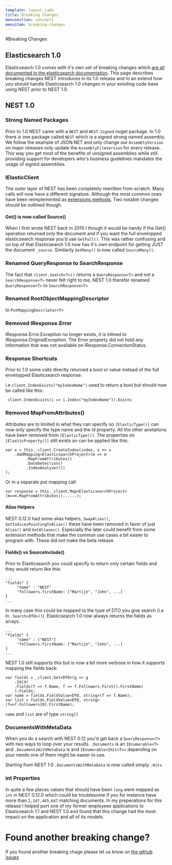```yaml
---
template: layout.jade
title: Breaking Changes
menusection: concepts
menuitem: breaking-changes
---
```


#Breaking Changes

## Elasticsearch 1.0

Elasticsearch 1.0 comes with it's own set of breaking changes which [are all documented in the elasticsearch documentation](http://www.elasticsearch.org/guide/en/elasticsearch/reference/1.x/breaking-changes.html). This page describes breaking changes NEST introduces in its 1.0 release and to an extend how you should handle Elasticsearch 1.0 changes in your exisiting code base using NEST prior to NEST 1.0.

## NEST 1.0

### Strong Named Packages

Prior to 1.0 NEST came with a `NEST` and `NEST.Signed` nuget package. In 1.0 there is one package called `NEST` which is a signed strong named assembly. We follow the example of JSON.NET and only change our `AssemblyVersion` on major releases only update the `AssemblyFileVersion` for every release. This way you get most of the benefits of unsigned assemblies while still providing support for developers who's business guidelines mandates the usage of signed assemblies.


### IElasticClient

The outer layer of NEST has been completely rewritten from scratch. Many calls will now have a different signature. Although the most common ones have been reimplemented as [extensions methods](http://github.com/elasticsearch/elasticsearch-net/tree/master/src/Nest/ConvenienceExtensions). Two notable changes should be outlined though. 

#### Get() is now called Source()
When I first wrote NEST back in 2010 I though it would be handy if the Get() operation returned only the document and if you want the full envelopped elasticsearch response you'd use `GetFull()`. This was rather confusing and on top of that Elasticsearch 1.0 now has it's own endpoint for getting JUST the document `_source`.
Similarily `GetMany()` is now called `SourceMany()`.

### Renamed QueryResponse to SearchResponse

The fact that `client.Search<T>()` returns a `QueryResponse<T>` and not a `SearchResponse<T>` never felt right to me, NEST 1.0 therefor renamed `QueryResponse<T>` to `SearchResponse<T>`

### Renamed RootObjectMappingDescriptor

to `PutMappingDescriptor<T>`

### Removed IResponse.Error

IResponse.Error.Exception no longer exists, it is inlined to IResponse.OriginalException. The Error property did not hold any information that was not available on IResponse.ConnectionStatus.

### Response Shortcuts

Prior to 1.0 some calls directly returned a bool or value instead of the full envelopped Elasticsearch response.

i.e `client.IndexExists("myIndexName")` used to return a bool but should now be called like this:

     client.IndexExists(i => i.Index("myIndexName")).Exists


### Removed MapFromAttributes()

Attributes are to limited in what they can specify so `[ElasticType()]` can now only specify the type name and the id property.
All the other anotations have been removed from `[ElasticType()]`. The properties on `[ElasticProperty()]` still exists an can be applied like this:

    var x = this._client.CreateIndex(index, s => s
        .AddMapping<ElasticsearchProject>(m => m
             .MapFromAttributes()
             .DateDetection()
             .IndexAnalyzer())
    );

Or in a separate put mapping call:

    var response = this._client.Map<ElasticsearchProject>(m=>m.MapFromAttributes()......);

#### Alias Helpers

NEST 0.12.0 had some alias helpers, `SwapAlias()`, `GetIndicesPointingToAlias()` these have been removed in favor of just `Alias()` and `GetAliases()`. Especially the later could benefit from some extension methods that make the common use cases a bit easier to program with. These did not make the beta release.

#### Fields() vs SourceInclude()

Prior to Elasticsearch you could specify to return only certain fields  and they would return like this:

    ...
    "fields" {
         "name" : "NEST"
         "followers.firstName: ["Martijn", "John", ...]
    }
    ...

In many case this could be mapped to the type of DTO you give search (i.e in `.Search<DTO>()`). Elasticsearch 1.0 now always returns the fields as arrays.

    ...
    "fields" {
         "name" : ["NEST"]
         "followers.firstName: ["Martijn", "John", ...]
    }
    ...

NEST 1.0 still supports this but is now a bit more verbose in how it supports mapping the fields back:


    var fields = _client.Get<DTO>(g => g
        .Id(4)
        .Fields(f => f.Name, f => f.Followers.First().FirstName)
        ).Fields;
    var name = fields.FieldValue<DTO, string>(f => f.Name);
    var list = fields.FieldValue<DTO, string>(f=>f.Followers[0].FirstName);

`name` and `list` are of type `string[]` 

### DocumentsWithMetaData

When you do a search with NEST 0.12 you'd get back a `QueryResponse<T>` with two ways to loop over your results. `.Documents` is an `IEnumerable<T>` and `.DocumentsWithMetaData` is and `IEnumerable<IHit<T>>` depending on your needs one of them might be easier to use.

Starting from NEST 1.0 `.DocumentsWithMetaData` is now called simply `.Hits`.

### int Properties

In quite a few places values that should have been `long` were mapped as `int` in NEST 0.12.0 which could be troublesome if you for instance have more than `2,147,483,647` matching documents. In my preperations for this release I helped port one of my former employees applications to Elasticsearch 1.1 and NEST 1.0 and found that this change had the most impact on the application and all of its models. 

# Found another breaking change?

If you found another breaking chage please let us know on [the github issues](http://www.github.com/elasticsearch/elasticsearch-net/issues)
 
